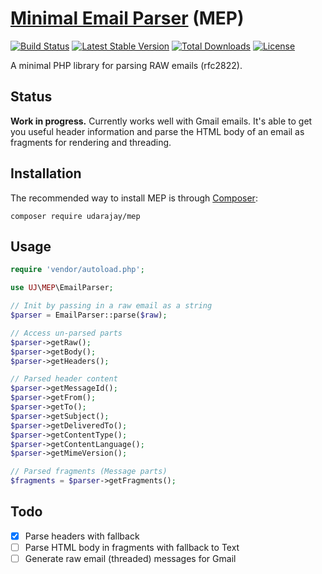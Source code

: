 # [Minimal Email Parser](https://github.com/UdaraJay/MEP) (MEP)
[![Build Status](https://travis-ci.org/UdaraJay/MEP.svg?branch=master)](https://travis-ci.org/UdaraJay/MEP) 
[![Latest Stable Version](https://poser.pugx.org/udarajay/mep/version)](https://packagist.org/packages/udarajay/mep)
[![Total Downloads](https://poser.pugx.org/udarajay/mep/downloads)](https://packagist.org/packages/udarajay/mep)
[![License](https://poser.pugx.org/udarajay/mep/license)](https://packagist.org/packages/udarajay/mep)

A minimal PHP library for parsing RAW emails (rfc2822).

## Status
**Work in progress.**  Currently works well with Gmail emails. It's able to get you useful header information 
and parse the HTML body of an email as fragments for rendering and threading. 

## Installation
The recommended way to install MEP is through [Composer](https://getcomposer.org/):
```
composer require udarajay/mep
```

## Usage
```php
require 'vendor/autoload.php';

use UJ\MEP\EmailParser;

// Init by passing in a raw email as a string
$parser = EmailParser::parse($raw); 

// Access un-parsed parts
$parser->getRaw();
$parser->getBody();
$parser->getHeaders();

// Parsed header content
$parser->getMessageId();
$parser->getFrom();
$parser->getTo();
$parser->getSubject();
$parser->getDeliveredTo();
$parser->getContentType();
$parser->getContentLanguage();
$parser->getMimeVersion();

// Parsed fragments (Message parts)
$fragments = $parser->getFragments();
```


## Todo
- [x] Parse headers with fallback
- [ ] Parse HTML body in fragments with fallback to Text
- [ ] Generate raw email (threaded) messages for Gmail
